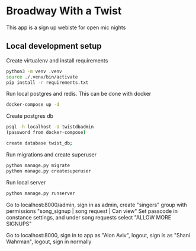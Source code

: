 # Broadway With a Twist

This app is a sign up webiste for open mic nights

## Local development setup

Create virtualenv and install requirements

```sh
python3 -m venv .venv
source ./.venv/bin/activate
pip install -r requirements.txt
```

Run local postgres and redis. This can be done with docker

```sh
docker-compose up -d
```

Create postgres db

```sh
psql -h localhost -U twistdbadmin
(password from docker-compose)

create database twist_db;
```

Run migrations and create superuser

```sh
python manage.py migrate
python manage.py createsuperuser
```

Run local server

```sh
python manage.py runserver
```

Go to localhost:8000/admin, sign in as admin, create "singers" group with permissions "song_signup | song request | Can view"
Set passcode in constance settings, and under song requests select "ALLOW MORE SIGNUPS"

Go to localhost:8000, sign in to app as "Alon Aviv", logout, sign is as "Shani Wahrman", logout, sign in normally